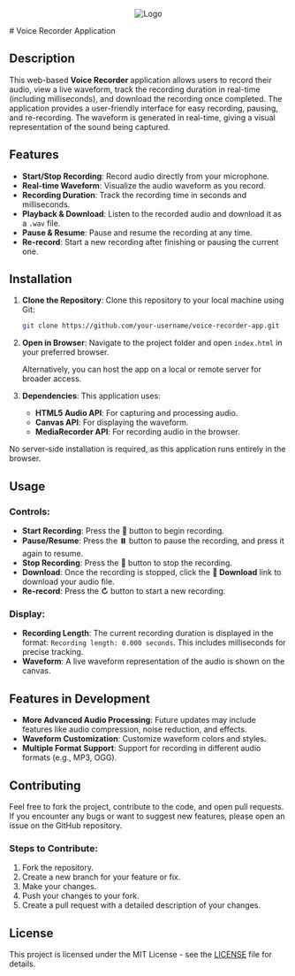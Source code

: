 <p align="center">
  <img src="https://raw.githubusercontent.com/arunwebber/simple-voice-recorder/refs/heads/master/images/icon_128.png" alt="Logo">
</p>
# Voice Recorder Application

## Description

This web-based **Voice Recorder** application allows users to record their audio, view a live waveform, track the recording duration in real-time (including milliseconds), and download the recording once completed. The application provides a user-friendly interface for easy recording, pausing, and re-recording. The waveform is generated in real-time, giving a visual representation of the sound being captured.

## Features

- **Start/Stop Recording**: Record audio directly from your microphone.
- **Real-time Waveform**: Visualize the audio waveform as you record.
- **Recording Duration**: Track the recording time in seconds and milliseconds.
- **Playback & Download**: Listen to the recorded audio and download it as a `.wav` file.
- **Pause & Resume**: Pause and resume the recording at any time.
- **Re-record**: Start a new recording after finishing or pausing the current one.
  
## Installation

1. **Clone the Repository**:
   Clone this repository to your local machine using Git:
   
   ```bash
   git clone https://github.com/your-username/voice-recorder-app.git
   ```

2. **Open in Browser**:
   Navigate to the project folder and open `index.html` in your preferred browser.

   Alternatively, you can host the app on a local or remote server for broader access.

3. **Dependencies**:
   This application uses:
   - **HTML5 Audio API**: For capturing and processing audio.
   - **Canvas API**: For displaying the waveform.
   - **MediaRecorder API**: For recording audio in the browser.

No server-side installation is required, as this application runs entirely in the browser.

## Usage

### Controls:
- **Start Recording**: Press the **🎤** button to begin recording.
- **Pause/Resume**: Press the **⏸️** button to pause the recording, and press it again to resume.
- **Stop Recording**: Press the **🛑** button to stop the recording.
- **Download**: Once the recording is stopped, click the **💾 Download** link to download your audio file.
- **Re-record**: Press the **↻** button to start a new recording.

### Display:
- **Recording Length**: The current recording duration is displayed in the format: `Recording length: 0.000 seconds`. This includes milliseconds for precise tracking.
- **Waveform**: A live waveform representation of the audio is shown on the canvas.

## Features in Development

- **More Advanced Audio Processing**: Future updates may include features like audio compression, noise reduction, and effects.
- **Waveform Customization**: Customize waveform colors and styles.
- **Multiple Format Support**: Support for recording in different audio formats (e.g., MP3, OGG).

## Contributing

Feel free to fork the project, contribute to the code, and open pull requests. If you encounter any bugs or want to suggest new features, please open an issue on the GitHub repository.

### Steps to Contribute:
1. Fork the repository.
2. Create a new branch for your feature or fix.
3. Make your changes.
4. Push your changes to your fork.
5. Create a pull request with a detailed description of your changes.

## License

This project is licensed under the MIT License - see the [LICENSE](LICENSE) file for details.